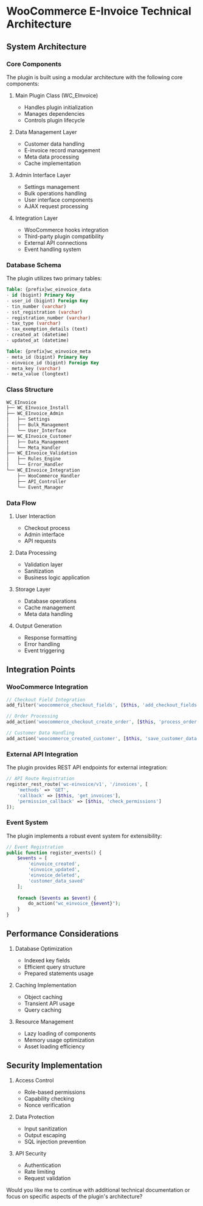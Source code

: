 # WooCommerce E-Invoice Technical Architecture

## System Architecture

### Core Components

The plugin is built using a modular architecture with the following core components:

1. Main Plugin Class (WC_EInvoice)
   - Handles plugin initialization
   - Manages dependencies
   - Controls plugin lifecycle

2. Data Management Layer
   - Customer data handling
   - E-invoice record management
   - Meta data processing
   - Cache implementation

3. Admin Interface Layer
   - Settings management
   - Bulk operations handling
   - User interface components
   - AJAX request processing

4. Integration Layer
   - WooCommerce hooks integration
   - Third-party plugin compatibility
   - External API connections
   - Event handling system

### Database Schema

The plugin utilizes two primary tables:

```sql
Table: {prefix}wc_einvoice_data
- id (bigint) Primary Key
- user_id (bigint) Foreign Key
- tin_number (varchar)
- sst_registration (varchar)
- registration_number (varchar)
- tax_type (varchar)
- tax_exemption_details (text)
- created_at (datetime)
- updated_at (datetime)

Table: {prefix}wc_einvoice_meta
- meta_id (bigint) Primary Key
- einvoice_id (bigint) Foreign Key
- meta_key (varchar)
- meta_value (longtext)
```

### Class Structure

```php
WC_EInvoice
├── WC_EInvoice_Install
├── WC_EInvoice_Admin
│   ├── Settings
│   ├── Bulk_Management
│   └── User_Interface
├── WC_EInvoice_Customer
│   ├── Data_Management
│   └── Meta_Handler
├── WC_EInvoice_Validation
│   ├── Rules_Engine
│   └── Error_Handler
└── WC_EInvoice_Integration
    ├── WooCommerce_Handler
    ├── API_Controller
    └── Event_Manager
```

### Data Flow

1. User Interaction
   - Checkout process
   - Admin interface
   - API requests

2. Data Processing
   - Validation layer
   - Sanitization
   - Business logic application

3. Storage Layer
   - Database operations
   - Cache management
   - Meta data handling

4. Output Generation
   - Response formatting
   - Error handling
   - Event triggering

## Integration Points

### WooCommerce Integration

```php
// Checkout Field Integration
add_filter('woocommerce_checkout_fields', [$this, 'add_checkout_fields']);

// Order Processing
add_action('woocommerce_checkout_create_order', [$this, 'process_order']);

// Customer Data Handling
add_action('woocommerce_created_customer', [$this, 'save_customer_data']);
```

### External API Integration

The plugin provides REST API endpoints for external integration:

```php
// API Route Registration
register_rest_route('wc-einvoice/v1', '/invoices', [
    'methods' => 'GET',
    'callback' => [$this, 'get_invoices'],
    'permission_callback' => [$this, 'check_permissions']
]);
```

### Event System

The plugin implements a robust event system for extensibility:

```php
// Event Registration
public function register_events() {
    $events = [
        'einvoice_created',
        'einvoice_updated',
        'einvoice_deleted',
        'customer_data_saved'
    ];
    
    foreach ($events as $event) {
        do_action("wc_einvoice_{$event}");
    }
}
```

## Performance Considerations

1. Database Optimization
   - Indexed key fields
   - Efficient query structure
   - Prepared statements usage

2. Caching Implementation
   - Object caching
   - Transient API usage
   - Query caching

3. Resource Management
   - Lazy loading of components
   - Memory usage optimization
   - Asset loading efficiency

## Security Implementation

1. Access Control
   - Role-based permissions
   - Capability checking
   - Nonce verification

2. Data Protection
   - Input sanitization
   - Output escaping
   - SQL injection prevention

3. API Security
   - Authentication
   - Rate limiting
   - Request validation

Would you like me to continue with additional technical documentation or focus on specific aspects of the plugin's architecture?
